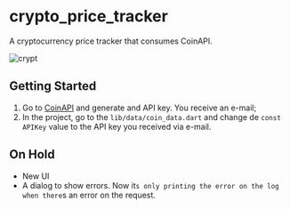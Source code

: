 # crypto_price_tracker

A cryptocurrency price tracker that consumes CoinAPI.

![crypt](https://user-images.githubusercontent.com/8771994/115569954-14a2b880-a294-11eb-84a5-c8d2d2c37e55.png)

## Getting Started

1. Go to [CoinAPI](https://www.coinapi.io/) and generate and API key. You receive an e-mail;
2. In the project, go to the `lib/data/coin_data.dart` and change de `const APIKey` value to the API key you received via e-mail.

## On Hold
- New UI
- A dialog to show errors. Now it`s only printing the error on the log when there`s an error on the request.
